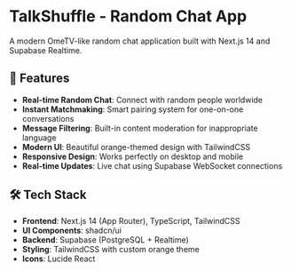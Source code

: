 # TalkShuffle - Random Chat App

A modern OmeTV-like random chat application built with Next.js 14 and Supabase Realtime.

## 🚀 Features

- **Real-time Random Chat**: Connect with random people worldwide
- **Instant Matchmaking**: Smart pairing system for one-on-one conversations
- **Message Filtering**: Built-in content moderation for inappropriate language
- **Modern UI**: Beautiful orange-themed design with TailwindCSS
- **Responsive Design**: Works perfectly on desktop and mobile
- **Real-time Updates**: Live chat using Supabase WebSocket connections

## 🛠 Tech Stack

- **Frontend**: Next.js 14 (App Router), TypeScript, TailwindCSS
- **UI Components**: shadcn/ui
- **Backend**: Supabase (PostgreSQL + Realtime)
- **Styling**: TailwindCSS with custom orange theme
- **Icons**: Lucide React
